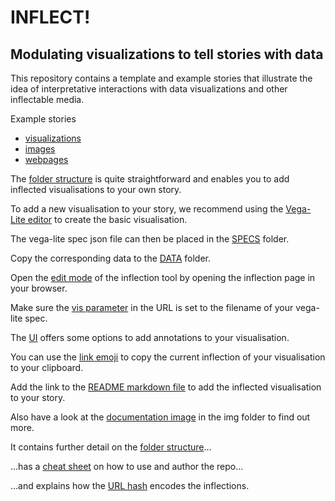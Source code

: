 
# INFLECT! 
## Modulating visualizations to tell stories with data

This repository contains a template and example stories that illustrate the idea of interpretative interactions with data visualizations and other inflectable media.

Example stories
- <a href="#visualizations.md">visualizations</a>
- <a href="#images.md">images</a>
- <a href="#webpages.md">webpages</a>


The [folder structure](img/#-347,-1,584,422&ff0000&&&folder_structure.png) is quite straightforward and enables you to add inflected visualisations to your own story.

<!-- The [VIS folder](img/#-347,-1,584,422&ff0000&1,120,236,322&&folder_structure.png) contains all the pieces of code concerning the data visualisations and inflections. -->


To add a new visualisation to your story, we recommend using the <a href="https://vega.github.io/editor/#/examples/vega-lite/bar">Vega-Lite editor</a> to create the basic visualisation.

The vega-lite spec json file can then be placed in the [SPECS](img/#-329,0,566,422&ff0000&23,178,104,206&&folder_structure.png) folder.


Copy the corresponding data to the [DATA](img/#-329,0,566,422&ff0000&23,147,99,176&&folder_structure.png) folder.


Open the [edit mode](img/#0,0,912,746&ff0000&&&inflections_editor.png) of the inflection tool by opening the inflection page in your browser.


Make sure the [vis parameter](img/#44,-51,862,336&ff0000&496,10,610,45&&inflections_editor.png) in the URL is set to the filename of your vega-lite spec.


The [UI](img/#0,0,912,746&ff0000&522,352,761,646&&inflections_editor.png
) offers some options to add annotations to your visualisation.


You can use the [link emoji](img/#0,0,912,746&ff0000&814,346,863,397&&inflections_editor.png) to copy the current inflection of your visualisation to your clipboard.


Add the link to the [README markdown file](img/#-329,0,566,422&ff0000&8,379,138,413&&folder_structure.png) to add the inflected visualisation to your story.


Also have a look at the [documentation image](img/#0,0,3500,7287&ff0000&&&documentation_image.png) in the img folder to find out more.


It contains further detail on the [folder structure](img/#0,192,3500,2375&ff0000&&&documentation_image.png)...


...has a [cheat sheet](img/#0,2496,3500,5582&ff0000&&&documentation_image.png) on how to use and author the repo...


...and explains how the [URL hash](img/#0,5037,3500,7656&ff0000&&&documentation_image.png) encodes the inflections.

